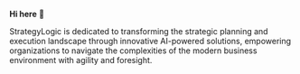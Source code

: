 **Hi here** 👋

StrategyLogic is dedicated to transforming the strategic planning and execution landscape through innovative AI-powered solutions, empowering organizations to navigate the complexities of the modern business environment with agility and foresight.
